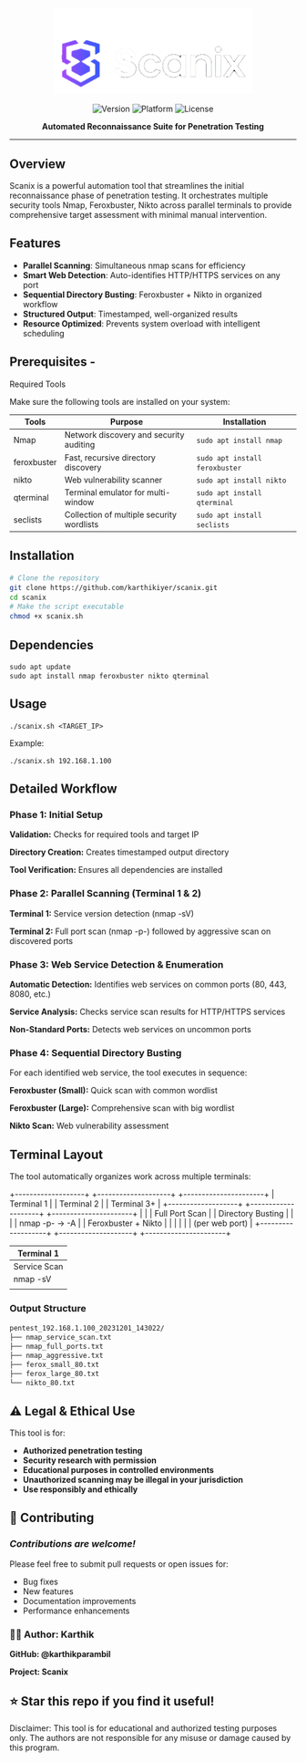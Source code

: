 
<div align="center">

<img src="https://github.com/karthikparambil/scanix/blob/main/assets/images/scanix-bgrm.png" width="350" alt="Scanix Logo">

<br>

![Version](https://img.shields.io/badge/Version-1.0-blue)
![Platform](https://img.shields.io/badge/Platform-Linux-orange)
![License](https://img.shields.io/badge/License-MIT-green)

**Automated Reconnaissance Suite for Penetration Testing**

</div>

---









## Overview

Scanix is a powerful automation tool that streamlines the initial reconnaissance phase of penetration testing. It orchestrates multiple security tools Nmap, Feroxbuster, Nikto across parallel terminals to provide comprehensive target assessment with minimal manual intervention.

## Features

- **Parallel Scanning**: Simultaneous nmap scans for efficiency
- **Smart Web Detection**: Auto-identifies HTTP/HTTPS services on any port
- **Sequential Directory Busting**: Feroxbuster + Nikto in organized workflow
- **Structured Output**: Timestamped, well-organized results
- **Resource Optimized**: Prevents system overload with intelligent scheduling


## Prerequisites -
Required Tools

Make sure the following tools are installed on your system:

| Tools        | Purpose                                      | Installation |
| -------------| ---------------------------------------------|--------------|
| Nmap         | Network discovery and security auditing      | `sudo apt install nmap `
| feroxbuster	 | Fast, recursive directory discovery          | `sudo apt install feroxbuster`
| nikto        | Web vulnerability scanner                    | `sudo apt install nikto`
| qterminal    | Terminal emulator for multi-window           | `sudo apt install qterminal`
| seclists     | Collection of multiple security wordlists    | `sudo apt install seclists`

##  Installation

```bash
# Clone the repository
git clone https://github.com/karthikiyer/scanix.git
cd scanix
# Make the script executable
chmod +x scanix.sh
```
## Dependencies
```
sudo apt update
sudo apt install nmap feroxbuster nikto qterminal
```
## Usage
```
./scanix.sh <TARGET_IP>
```
Example:
```
./scanix.sh 192.168.1.100
```
## Detailed Workflow

### Phase 1: Initial Setup

**Validation:** Checks for required tools and target IP

**Directory Creation:** Creates timestamped output directory

**Tool Verification:** Ensures all dependencies are installed

### Phase 2: Parallel Scanning (Terminal 1 & 2)

**Terminal 1:** Service version detection (nmap -sV)

**Terminal 2:** Full port scan (nmap -p-) followed by aggressive scan on discovered ports

### Phase 3: Web Service Detection & Enumeration

**Automatic Detection:** Identifies web services on common ports (80, 443, 8080, etc.)

**Service Analysis:** Checks service scan results for HTTP/HTTPS services

**Non-Standard Ports:** Detects web services on uncommon ports

### Phase 4: Sequential Directory Busting

For each identified web service, the tool executes in sequence:

**Feroxbuster (Small):** Quick scan with common wordlist

**Feroxbuster (Large):** Comprehensive scan with big wordlist

**Nikto Scan:** Web vulnerability assessment

## Terminal Layout
The tool automatically organizes work across multiple terminals:

+-------------------+  +--------------------+  +----------------------+
|   Terminal 1      |  |    Terminal 2      |  |     Terminal 3+      |
+-------------------+  +--------------------+  +----------------------+
|       |  |  Full Port Scan    |  |  Directory Busting   |
|           |  |  nmap -p- → -A     |  | Feroxbuster + Nikto  |
|                   |  |                    |  |   (per web port)     |
+-------------------+  +--------------------+  +----------------------+

| Terminal 1    |
|---------------|
| Service Scan  |
|  nmap -sV     |
|               |

### Output Structure
```
pentest_192.168.1.100_20231201_143022/
├── nmap_service_scan.txt
├── nmap_full_ports.txt
├── nmap_aggressive.txt
├── ferox_small_80.txt
├── ferox_large_80.txt
└── nikto_80.txt
```

## ⚠️ Legal & Ethical Use

This tool is for:

- **Authorized penetration testing**
- **Security research with permission**
- **Educational purposes in controlled environments**
- **Unauthorized scanning may be illegal in your jurisdiction**
- **Use responsibly and ethically**

## 🤝 Contributing

### *Contributions are welcome!*
Please feel free to submit pull requests or open issues for:

- Bug fixes
- New features
- Documentation improvements
- Performance enhancements

### 👨‍💻 Author: Karthik

**GitHub: @karthikparambil**

**Project: Scanix**

## ⭐ Star this repo if you find it useful!

Disclaimer: This tool is for educational and authorized testing purposes only. The authors are not responsible for any misuse or damage caused by this program.
